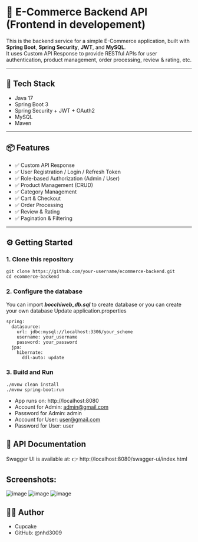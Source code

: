 # 🛒 E-Commerce Backend API (Frontend in developement)

This is the backend service for a simple E-Commerce application, built with **Spring Boot**, **Spring Security**, **JWT**, and **MySQL**.  
It uses Custom API Response to provide RESTful APIs for user authentication, product management, order processing, review & rating, etc.

---

## 🚀 Tech Stack

- Java 17
- Spring Boot 3
- Spring Security + JWT + OAuth2
- MySQL
- Maven

---

## 📦 Features

- ✅ Custom API Response
- ✅ User Registration / Login / Refresh Token
- ✅ Role-based Authorization (Admin / User)
- ✅ Product Management (CRUD)
- ✅ Category Management
- ✅ Cart & Checkout
- ✅ Order Processing
- ✅ Review & Rating
- ✅ Pagination & Filtering

---
## ⚙️ Getting Started

### 1. Clone this repository

```
git clone https://github.com/your-username/ecommerce-backend.git
cd ecommerce-backend
```
### 2. Configure the database 
You can import ***bocchiweb_db.sql*** to create database or you can create your own database
Update application.properties
```
spring:
  datasource:
    url: jdbc:mysql://localhost:3306/your_scheme
    username: your_username
    password: your_password
  jpa:
    hibernate:
      ddl-auto: update
```
### 3. Build and Run
```
./mvnw clean install
./mvnw spring-boot:run
```
- App runs on: http://localhost:8080
- Account for Admin: admin@gmail.com
- Password for Admin: admin
- Account for User: user@gmail.com
- Password for User: user

## 📖 API Documentation
Swagger UI is available at:
👉 http://localhost:8080/swagger-ui/index.html

## Screenshots:
![image](https://github.com/user-attachments/assets/2e0f7270-682b-4cdf-becc-6d257f8188b6)
![image](https://github.com/user-attachments/assets/ffa274e4-6529-477f-88e4-3435a4c1fd54)
![image](https://github.com/user-attachments/assets/383135b1-32cd-461d-b52b-19241c4f86fe)

## 👨‍💻 Author
- Cupcake
- GitHub: @nhd3009

